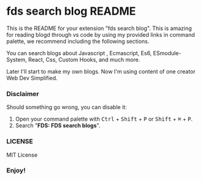 # fds search blog README

This is the README for your extension "fds search blog". This is amazing for reading blogd through vs code by using my provided links in command palette, we recommend including the following sections.

You can search blogs about Javascript , Ecmascript, Es6, ESmodule-System, React, Css, Custom Hooks, and much more.

Later I'll start to make my own blogs. Now I'm using content of one creator Web Dev Simplified.

### Disclaimer

Should something go wrong, you can disable it:

1. Open your command palette with <kbd>Ctrl</kbd> + <kbd>Shift</kbd> + <kbd>P</kbd> or <kbd>Shift</kbd> + <kbd>⌘</kbd> + <kbd>P</kbd>.
2. Search "**FDS: FDS search blogs**".

### LICENSE

MIT License

### Enjoy!
